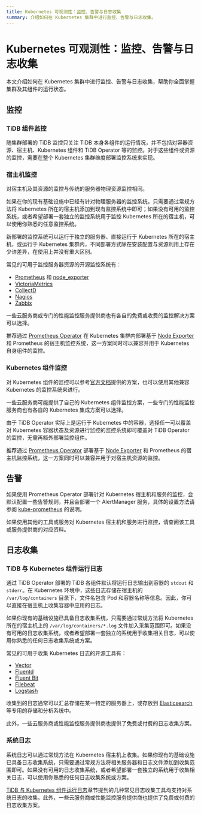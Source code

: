 ```yaml
---
title: Kubernetes 可观测性：监控、告警与日志收集
summary: 介绍如何在 Kubernetes 集群中进行监控、告警与日志收集。
---
```


# Kubernetes 可观测性：监控、告警与日志收集

本文介绍如何在 Kubernetes 集群中进行监控、告警与日志收集，帮助你全面掌握集群及其组件的运行状态。

## 监控

### TiDB 组件监控

随集群部署的 TiDB 监控只关注 TiDB 本身各组件的运行情况，并不包括对容器资源、宿主机、Kubernetes 组件和 TiDB Operator 等的监控。对于这些组件或资源的监控，需要在整个 Kubernetes 集群维度部署监控系统来实现。

### 宿主机监控

对宿主机及其资源的监控与传统的服务器物理资源监控相同。

如果在你的现有基础设施中已经有针对物理服务器的监控系统，只需要通过常规方法将 Kubernetes 所在的宿主机添加到现有监控系统中即可；如果没有可用的监控系统，或者希望部署一套独立的监控系统用于监控 Kubernetes 所在的宿主机，可以使用你熟悉的任意监控系统。

新部署的监控系统可以运行于独立的服务器、直接运行于 Kubernetes 所在的宿主机，或运行于 Kubernetes 集群内，不同部署方式除在安装配置与资源利用上存在少许差异，在使用上并没有重大区别。

常见的可用于监控服务器资源的开源监控系统有：

- [Prometheus](https://prometheus.io/) 和 [node_exporter](https://github.com/prometheus/node_exporter)
- [VictoriaMetrics](https://victoriametrics.com/)
- [CollectD](https://collectd.org/)
- [Nagios](https://www.nagios.org/)
- [Zabbix](https://www.zabbix.com/)

一些云服务商或专门的性能监控服务提供商也有各自的免费或收费的监控解决方案可以选择。

推荐通过 [Prometheus Operator](https://github.com/prometheus-operator/prometheus-operator) 在 Kubernetes 集群内部署基于 [Node Exporter](https://github.com/prometheus/node_exporter) 和 Prometheus 的宿主机监控系统，这一方案同时可以兼容并用于 Kubernetes 自身组件的监控。

### Kubernetes 组件监控

对 Kubernetes 组件的监控可以参考[官方文档](https://kubernetes.io/docs/tasks/debug/debug-cluster/resource-usage-monitoring/)提供的方案，也可以使用其他兼容 Kubernetes 的监控系统来进行。

一些云服务商可能提供了自己的 Kubernetes 组件监控方案，一些专门的性能监控服务商也有各自的 Kubernetes 集成方案可以选择。

由于 TiDB Operator 实际上是运行于 Kubernetes 中的容器，选择任一可以覆盖对 Kubernetes 容器状态及资源进行监控的监控系统即可覆盖对 TiDB Operator 的监控，无需再额外部署监控组件。

推荐通过 [Prometheus Operator](https://github.com/prometheus-operator/prometheus-operator) 部署基于 [Node Exporter](https://github.com/prometheus/node_exporter) 和 Prometheus 的宿主机监控系统，这一方案同时可以兼容并用于对宿主机资源的监控。

## 告警

如果使用 Prometheus Operator 部署针对 Kubernetes 宿主机和服务的监控，会默认配置一些告警规则，并且会部署一个 AlertManager 服务，具体的设置方法请参阅 [kube-prometheus](https://github.com/prometheus-operator/kube-prometheus) 的说明。

如果使用其他的工具或服务对 Kubernetes 宿主机和服务进行监控，请查阅该工具或服务提供商的对应资料。

## 日志收集

### TiDB 与 Kubernetes 组件运行日志

通过 TiDB Operator 部署的 TiDB 各组件默认将运行日志输出到容器的 `stdout` 和 `stderr`。在 Kubernetes 环境中，这些日志存储在宿主机的 `/var/log/containers` 目录下，文件名包含 Pod 和容器名称等信息。因此，你可以直接在宿主机上收集容器中应用的日志。

如果你现有的基础设施已具备日志收集系统，只需要通过常规方法将 Kubernetes 所在的宿主机上的 `/var/log/containers/*.log` 文件加入采集范围即可。如果没有可用的日志收集系统，或者希望部署一套独立的系统用于收集相关日志，可以使用你熟悉的任何日志收集系统或方案。

常见的可用于收集 Kubernetes 日志的开源工具有：

- [Vector](https://vector.dev/)
- [Fluentd](https://www.fluentd.org/)
- [Fluent Bit](https://fluentbit.io/)
- [Filebeat](https://www.elastic.co/products/beats/filebeat)
- [Logstash](https://www.elastic.co/logstash/)

收集到的日志通常可以汇总存储在某一特定的服务器上，或存放到 [Elasticsearch](https://www.elastic.co/elasticsearch/) 等专用的存储和分析系统中。

此外，一些云服务商或性能监控服务提供商也提供了免费或付费的日志收集方案。

### 系统日志

系统日志可以通过常规方法在 Kubernetes 宿主机上收集。如果你现有的基础设施已具备日志收集系统，只需要通过常规方法将相关服务器和日志文件添加到收集范围即可。如果没有可用的日志收集系统，或者希望部署一套独立的系统用于收集相关日志，可以使用你熟悉的任何日志收集系统或方案。

[TiDB 与 Kubernetes 组件运行日志](#tidb-与-kubernetes-组件运行日志)章节提到的几种常见日志收集工具均支持对系统日志的收集。此外，一些云服务商或性能监控服务提供商也提供了免费或付费的日志收集方案。